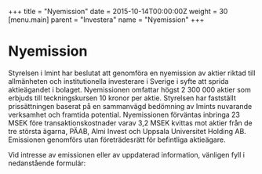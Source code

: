 +++
title = "Nyemission"
date = 2015-10-14T00:00:00Z
weight = 30
[menu.main]
parent = "Investera"
name = "Nyemission"
+++
# Nyemission

Styrelsen i Imint har beslutat att genomföra en nyemission av aktier riktad till allmänheten och institutionella investerare i Sverige i syfte att sprida aktieägandet i bolaget. Nyemissionen omfattar högst 2 300 000 aktier som erbjuds till teckningskursen 10 kronor per aktie. Styrelsen har fastställt prissättningen baserat på en sammanvägd bedömning av Imints nuvarande verksamhet och framtida potential. Nyemissionen förväntas inbringa 23 MSEK före transaktionskostnader varav 3,2 MSEK kvittas mot aktier från de tre största ägarna, PÄAB, Almi Invest och Uppsala Universitet Holding AB. Emissionen genomförs utan företrädesrätt för befintliga aktieägare.

Vid intresse av emissionen eller av uppdaterad information, vänligen fyll i nedanstående formulär:
